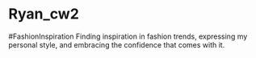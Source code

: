 # Ryan_cw2
#FashionInspiration Finding inspiration in fashion trends, expressing my personal style, and embracing the confidence that comes with it.
